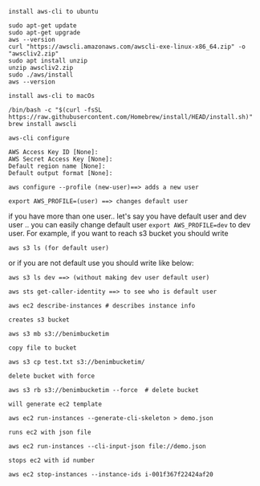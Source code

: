 `install aws-cli to ubuntu` 

```
sudo apt-get update
sudo apt-get upgrade
aws --version
curl "https://awscli.amazonaws.com/awscli-exe-linux-x86_64.zip" -o "awscliv2.zip"
sudo apt install unzip
unzip awscliv2.zip
sudo ./aws/install
aws --version
```
`install aws-cli to macOs`

```
/bin/bash -c "$(curl -fsSL https://raw.githubusercontent.com/Homebrew/install/HEAD/install.sh)"
brew install awscli
```

`aws-cli configure`
```
AWS Access Key ID [None]:
AWS Secret Access Key [None]: 
Default region name [None]:
Default output format [None]:
```

```
aws configure --profile (new-user)==> adds a new user 
```
```
export AWS_PROFILE=(user) ==> changes default user
```

if you have more than one user.. let's say you have default user and dev user .. you can easily change default user `export AWS_PROFILE=dev` to dev user. 
For example, if you want to reach s3 bucket you should write

```
aws s3 ls (for default user)
```
or if you are not default use you should write like below: 

```
aws s3 ls dev ==> (without making dev user default user)
```

```
aws sts get-caller-identity ==> to see who is default user
```


```
aws ec2 describe-instances # describes instance info
```

`creates s3 bucket` 
```
aws s3 mb s3://benimbucketim
```
`copy file to bucket`
```
aws s3 cp test.txt s3://benimbucketim/ 
```
`delete bucket with force`
```
aws s3 rb s3://benimbucketim --force  # delete bucket
```
`will generate ec2 template`
```
aws ec2 run-instances --generate-cli-skeleton > demo.json 
```
`runs ec2 with json file`
```
aws ec2 run-instances --cli-input-json file://demo.json
```
`stops ec2 with id number`
```
aws ec2 stop-instances --instance-ids i-001f367f22424af20
```


